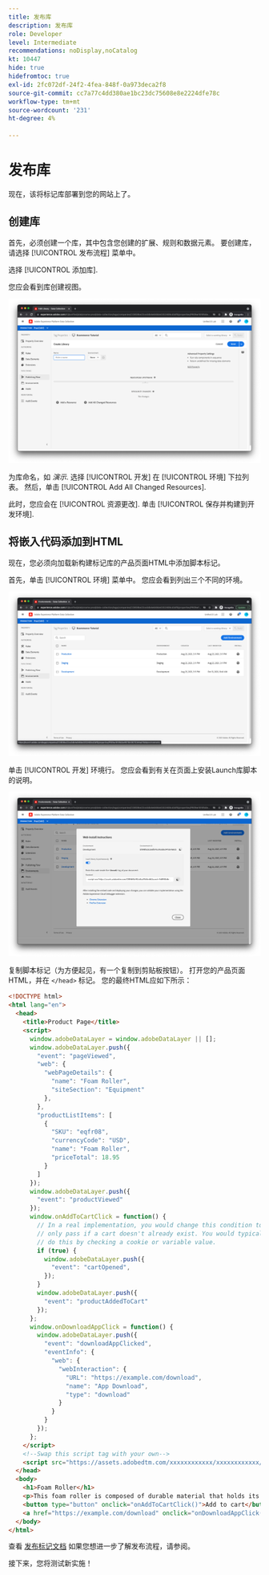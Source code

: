 ```yaml
---
title: 发布库
description: 发布库
role: Developer
level: Intermediate
recommendations: noDisplay,noCatalog
kt: 10447
hide: true
hidefromtoc: true
exl-id: 2fc072df-24f2-4fea-848f-0a973deca2f8
source-git-commit: cc7a77c4dd380ae1bc23dc75608e8e2224dfe78c
workflow-type: tm+mt
source-wordcount: '231'
ht-degree: 4%

---
```


# 发布库

现在，该将标记库部署到您的网站上了。

## 创建库

首先，必须创建一个库，其中包含您创建的扩展、规则和数据元素。 要创建库，请选择 [!UICONTROL 发布流程] 菜单中。

选择 [!UICONTROL 添加库].

您应会看到库创建视图。

![标记库创建](../../../assets/implementation-strategy/tags-library-creation.png)

为库命名，如 _演示_. 选择 [!UICONTROL 开发] 在 [!UICONTROL 环境] 下拉列表。 然后，单击 [!UICONTROL Add All Changed Resources].

此时，您应会在 [!UICONTROL 资源更改]. 单击 [!UICONTROL 保存并构建到开发环境].

## 将嵌入代码添加到HTML

现在，您必须向加载新构建标记库的产品页面HTML中添加脚本标记。

首先，单击 [!UICONTROL 环境] 菜单中。 您应会看到列出三个不同的环境。

![标记环境](../../../assets/implementation-strategy/tags-environments.png)

单击 [!UICONTROL 开发] 环境行。 您应会看到有关在页面上安装Launch库脚本的说明。

![标记安装说明](../../../assets/implementation-strategy/tags-installation-instructions.png)

复制脚本标记（为方便起见，有一个复制到剪贴板按钮）。 打开您的产品页面HTML，并在 `</head>` 标记。 您的最终HTML应如下所示：

```html
<!DOCTYPE html>
<html lang="en">
  <head>
    <title>Product Page</title>
    <script>
      window.adobeDataLayer = window.adobeDataLayer || [];
      window.adobeDataLayer.push({
        "event": "pageViewed",
        "web": {
          "webPageDetails": {
            "name": "Foam Roller",
            "siteSection": "Equipment"
          },
        },
        "productListItems": [
          {
            "SKU": "eqfr08",
            "currencyCode": "USD",
            "name": "Foam Roller",
            "priceTotal": 18.95
          }
        ]
      });
      window.adobeDataLayer.push({
        "event": "productViewed"
      });
      window.onAddToCartClick = function() {
        // In a real implementation, you would change this condition to 
        // only pass if a cart doesn't already exist. You would typically 
        // do this by checking a cookie or variable value.
        if (true) {
          window.adobeDataLayer.push({
            "event": "cartOpened",
          });
        }
        window.adobeDataLayer.push({
          "event": "productAddedToCart"
        });
      };
      window.onDownloadAppClick = function() {
        window.adobeDataLayer.push({
          "event": "downloadAppClicked",
          "eventInfo": {
            "web": {
              "webInteraction": {
                "URL": "https://example.com/download",
                "name": "App Download",
                "type": "download"
              }
            }
          }
        });
      };
    </script>
    <!--Swap this script tag with your own-->
    <script src="https://assets.adobedtm.com/xxxxxxxxxxxx/xxxxxxxxxxxx/launch-xxxxxxxxxxxx-development.min.js" async></script>
  </head>
  <body>
    <h1>Foam Roller</h1>
    <p>This foam roller is composed of durable material that holds its shape and delivers deep tissue therapy. Purchase now for only $18.95!</p>
    <button type="button" onclick="onAddToCartClick()">Add to cart</button>
    <a href="https://example.com/download" onclick="onDownloadAppClick()">Download the app</a>
  </body>
</html>
```

查看 [发布标记文档](https://experienceleague.adobe.com/docs/experience-platform/tags/publish/overview.html) 如果您想进一步了解发布流程，请参阅。

接下来，您将测试新实施！
